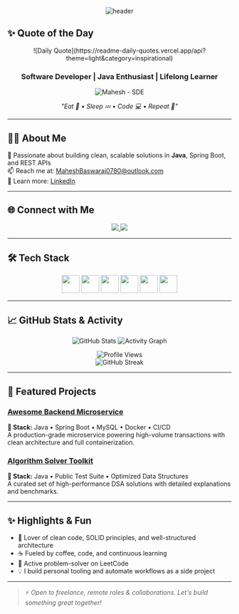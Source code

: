 <p align="center">
  <img src="https://capsule-render.vercel.app/api?type=slice&color=auto&height=120&text=Hello%20🌟%20I%27m%20Mahesh&fontSize=48" alt="header"/>
</p>

## ✨ Quote of the Day  
<p align="center">
  ![Daily Quote](https://readme-daily-quotes.vercel.app/api?theme=light&category=inspirational)
</p>

<h3 align="center">Software Developer | Java Enthusiast | Lifelong Learner</h3>
<p align="center">
  <img src="https://capsule-render.vercel.app/api?
    type=slice&
    color=gradient&
    height=150&
    section=header&
    text=Mahesh%20🚀%20SDE%20|%20Java%20Dev%20|%20Learner&
    fontSize=32&
    fontColor=000000
  " alt="Mahesh - SDE" />
</p>
<p align="center"><em>"Eat 🍕 • Sleep 💤 • Code 💻 • Repeat 🔁"</em></p>

---

## 🧑‍💻 About Me  
🎯 Passionate about building clean, scalable solutions in **Java**, Spring Boot, and REST APIs  
📫 Reach me at: [MaheshBaswaraj0780@outlook.com](mailto:MaheshBaswaraj0780@outlook.com)  
🔗 Learn more: [LinkedIn](https://www.linkedin.com/in/maheshbaswaraj/)

---

## 🌐 Connect with Me  
<p align="center">
  <a href="https://linkedin.com/in/maheshbaswaraj" target="_blank">
    <img src="https://img.shields.io/badge/LinkedIn-%230077B5.svg?style=for-the-badge&logo=linkedin&logoColor=white"/>
  </a>
  <a href="https://leetcode.com/mahesh_baswaraj" target="_blank">
    <img src="https://img.shields.io/badge/LeetCode-%23FFA116.svg?style=for-the-badge&logo=leetcode&logoColor=white"/>
  </a>
</p>

---

## 🛠️ Tech Stack  
<p align="center">
  <img src="https://cdn.jsdelivr.net/gh/devicons/devicon/icons/java/java-original.svg" width="40"/>
  <img src="https://cdn.jsdelivr.net/gh/devicons/devicon/icons/spring/spring-original.svg" width="40"/>
  <img src="https://cdn.jsdelivr.net/gh/devicons/devicon/icons/python/python-original.svg" width="40"/>
  <img src="https://cdn.jsdelivr.net/gh/devicons/devicon/icons/git/git-original.svg" width="40"/>
  <img src="https://cdn.jsdelivr.net/gh/devicons/devicon/icons/linux/linux-original.svg" width="40"/>
  <img src="https://cdn.jsdelivr.net/gh/devicons/devicon/icons/mysql/mysql-original-wordmark.svg" width="40"/>
</p>

---

## 📈 GitHub Stats & Activity  
<p align="center">
  <img src="https://github-readme-stats.vercel.app/api?username=mahesh0780&show_icons=true&theme=dark&count_private=true" alt="GitHub Stats"/>
  <img src="https://github-readme-activity-graph.vercel.app/graph?username=mahesh0780&theme=github-dark&area=true&hide_border=true" alt="Activity Graph"/>
</p>

<p align="center">
  <img src="https://komarev.com/ghpvc/?username=mahesh0780&color=blue" alt="Profile Views"/>
  <br/>
  <img src="https://streak-stats.demolab.com/?user=mahesh0780&theme=dark&hide_border=true" alt="GitHub Streak"/>
</p>

---

## 🚀 Featured Projects

### [Awesome Backend Microservice](https://github.com/mahesh0780/awesome-backend)  
**📌 Stack:** Java • Spring Boot • MySQL • Docker • CI/CD  
A production-grade microservice powering high-volume transactions with clean architecture and full containerization.

### [Algorithm Solver Toolkit](https://github.com/mahesh0780/algorithm-solver)  
**📌 Stack:** Java • Public Test Suite • Optimized Data Structures  
A curated set of high-performance DSA solutions with detailed explanations and benchmarks.

---

## ✨ Highlights & Fun

- 🧩 Lover of clean code, SOLID principles, and well-structured architecture  
- ☕ Fueled by coffee, code, and continuous learning  
- 🎯 Active problem-solver on LeetCode  
- 💡 I build personal tooling and automate workflows as a side project

---

> ⚡ *Open to freelance, remote roles & collaborations. Let's build something great together!*
